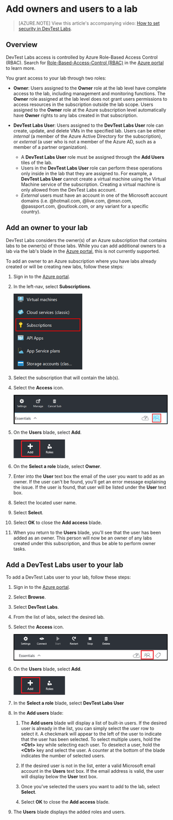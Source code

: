 <properties
	pageTitle="Add owners and users to a lab | Microsoft Azure"
	description="Securely add a user who is not in your subscription to Azure DevTest Labs"
	services="devtest-lab,virtual-machines"
	documentationCenter="na"
	authors="tomarcher"
	manager="douge"
	editor=""/>

<tags
	ms.service="devtest-lab"
	ms.workload="na"
	ms.tgt_pltfrm="na"
	ms.devlang="na"
	ms.topic="article"
	ms.date="06/01/2016"
	ms.author="tarcher"/>

# Add owners and users to a lab

> [AZURE.NOTE] View this article's accompanying video: [How to set security in DevTest Labs](/documentation/videos/how-to-set-security-in-your-devtest-lab).

## Overview
DevTest Labs access is controlled by Azure Role-Based Access Control (RBAC). Search for [Role-Based-Access-Control (RBAC)](https://azure.microsoft.com/search/?q=role%20based%20access%20control) in the [Azure portal](http://go.microsoft.com/fwlink/p/?LinkID=525040) to learn more.

You grant access to your lab through two roles:

- **Owner**: Users assigned to the **Owner** role at the lab level have complete access to the lab, including management and monitoring functions. The **Owner** role assigned at the lab level does not grant users permissions to access resources in the subscription outside the lab scope. Users assigned to the **Owner** role at the Azure subscription level automatically have **Owner** rights to any labs created in that subscription.

-  **DevTest Labs User**: Users assigned to the **DevTest Labs User** role can create, update, and delete VMs in the specified lab. Users can be either *internal* (a member of the Azure Active Directory for the subscription), or *external* (a user who is not a member of the Azure AD, such as a member of a partner organization).
	-  A **DevTest Labs User** role must be assigned through the **Add Users** tiles of the lab.
	-  Users in the **DevTest Labs User** role can perform these operations only inside in the lab that they are assigned to.
	For example, a **DevTest Labs User** cannot create a virtual machine using the Virtual Machine service of the subscription. Creating a virtual machine is only allowed from the DevTest Labs account.
	- *External* users must have an account in one of the Microsoft account domains (i.e. @hotmail.com, @live.com, @msn.com, @passport.com, @outlook.com, or any variant for a specific country).
 
## Add an owner to your lab

DevTest Labs considers the owner(s) of an Azure subscription that contains labs to be owner(s) of those labs. While you can add additional owners to a lab via the lab's blade in the [Azure portal](http://go.microsoft.com/fwlink/p/?LinkID=525040), this is not currently supported. 

To add an owner to an Azure subscription where you have labs already created or will be creating new labs, follow these steps:

1. Sign in to the [Azure portal](http://go.microsoft.com/fwlink/p/?LinkID=525040).

1. In the left-nav, select **Subscriptions**.

	![Subscriptions link](./media/devtest-lab-add-devtest-user/subscriptions.png)
	
1. Select the subscription that will contain the lab(s).

1. Select the **Access** icon. 

	![Access users](./media/devtest-lab-add-devtest-user/access-users.png)

1. On the **Users** blade, select **Add**.

	![Add user](./media/devtest-lab-add-devtest-user/devtest-users-blade.png)

1. On the **Select a role** blade, select **Owner**.

1. Enter into the **User** text box the email of the user you want to add as an owner. If the user can't be found, you'll get an error message explaining the issue. If the user is found, that user will be listed under the **User** text box.

1. Select the located user name.

1. Select **Select**.

1. Select **OK** to close the **Add access** blade.

1. When you return to the **Users** blade, you'll see that the user has been added as an owner. This person will now be an owner of any labs created under this subscription, and thus be able to perform owner tasks. 

## Add a DevTest Labs user to your lab

To add a DevTest Labs user to your lab, follow these steps:

1. Sign in to the [Azure portal](http://go.microsoft.com/fwlink/p/?LinkID=525040).

1. Select **Browse**.

1. Select **DevTest Labs**.

1. From the list of labs, select the desired lab.   

1. Select the **Access** icon.

	![User access](./media/devtest-lab-add-devtest-user/devtest-lab-home-blade.png)

1. On the **Users** blade, select **Add**.

	![Add user](./media/devtest-lab-add-devtest-user/devtest-users-blade.png)

1. In the **Select a role** blade, select **DevTest Labs User**

1. In the **Add users** blade:

	1. The **Add users** blade will display a list of built-in users. If the desired user is already in the list, you can simply select the user row to select it. A checkmark will appear to the left of the user to indicate that the user has been selected. To select multiple users, hold the **&lt;Ctrl>** key while selecting each user. To deselect a user, hold the **&lt;Ctrl>** key and select the user. A counter at the bottom of the blade indicates the number of selected users.

	1. If the desired user is not in the list, enter a valid Microsoft email account in the **Users** text box. If the email address is valid, the user will display below the **User** text box.    

	1. Once you've selected the users you want to add to the lab, select **Select**.

	1. Select **OK** to close the **Add access** blade.

1. The **Users** blade displays the added roles and users.
